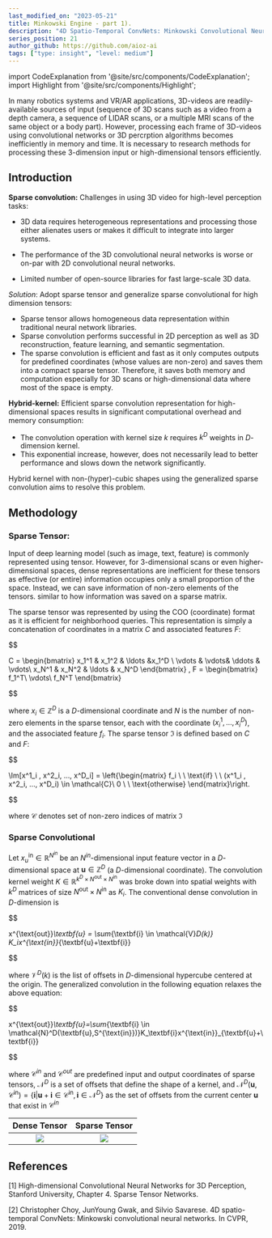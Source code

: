 ```yaml
---
last_modified_on: "2023-05-21"
title: Minkowski Engine - part 1).
description: "4D Spatio-Temporal ConvNets: Minkowski Convolutional Neural Networks."
series_position: 21
author_github: https://github.com/aioz-ai
tags: ["type: insight", "level: medium"]
---
```


import CodeExplanation from '@site/src/components/CodeExplanation';
import Highlight from '@site/src/components/Highlight';


In many robotics systems and VR/AR applications, 3D-videos are readily-available sources of input (sequence of 3D scans such as a video from a depth camera, a sequence of LIDAR scans, or a multiple MRI scans of the same object or a body part). However, processing each frame of 3D-videos using convolutional networks or 3D percrption algorithms becomes inefficiently in memory and time. It is necessary to research methods for processing these 3-dimension input or high-dimensional tensors efficiently.

## Introduction
**Sparse convolution:** Challenges in using 3D video for high-level perception tasks:
-  3D data requires heterogeneous representations and processing those either alienates users or makes it difficult to integrate into larger systems.

- The performance of the 3D convolutional neural networks is worse or on-par with 2D convolutional neural networks.

- Limited number of open-source libraries for fast large-scale 3D data.


*Solution*: Adopt sparse tensor and generalize sparse convolutional for high dimension tensors:
- Sparse tensor allows homogeneous data representation within traditional neural network libraries.
- Sparse convolution performs successful in 2D perception as well as 3D reconstruction, feature learning, and semantic segmentation.
- The sparse convolution is efficient and fast as it only computes outputs for predefined coordinates (whose values are non-zero) and saves them into a compact sparse tensor. Therefore, it saves both memory and computation especially for 3D scans or high-dimensional data where most of the space is empty.



**Hybrid-kernel:** Efficient sparse convolution representation for high-dimensional spaces results in significant computational overhead and memory consumption:

- The convolution operation with kernel size $k$ requires $k^D$ weights in $D$-dimension kernel.
- This exponential increase, however, does not necessarily lead to better performance and slows down the network significantly.

Hybrid kernel with non-(hyper)-cubic shapes using the generalized sparse convolution aims to resolve this problem.

## Methodology

### **Sparse Tensor**:
Input of deep learning model (such as image, text, feature) is commonly represented using tensor. However, for 3-dimensional scans or even higher-dimensional spaces, dense representations are inefficient for these tensors as effective (or entire) information occupies only a small proportion of the space. Instead, we can save information of non-zero elements of the tensors. similar to how information was saved on a sparse matrix.

The sparse tensor was represented by using the COO (coordinate) format as it is efficient for neighborhood queries. This representation is simply a concatenation of coordinates in a matrix $C$ and associated features  $F$:

$$

C = \begin{bmatrix}
x_1^1  & x_1^2 & \ldots &x_1^D \\
\vdots &  \vdots& \ddots & \vdots\\
x_N^1  & x_N^2  & \ldots & x_N^D
\end{bmatrix} , F = \begin{bmatrix}
f_1^T\\
\vdots\\
f_N^T
\end{bmatrix}

$$

where $x_i \in \mathbb{Z}^D$ is a $D$-dimensional coordinate and $N$ is the number of non-zero elements in the sparse tensor, each with the coordinate $(x_i^1,...,x_i^D)$, and the associated feature $f_i$. The sparse tensor $\Im$ is defined based on $C$ and $F$:

$$

\Im[x^1_i , x^2_i, ..., x^D_i] = \left\{\begin{matrix}
f_i \ \ \text{if} \ \ (x^1_i , x^2_i, ..., x^D_i) \in \mathcal{C}\\
 0 \ \ \text{otherwise}
\end{matrix}\right.

$$

where $\mathcal{C}$ denotes set of non-zero indices of matrix $\Im$

### **Sparse Convolutional**

Let $x_u^{\text{in}} \in \mathbb{R}^{N^{in}}$ be an $N^{in}$-dimensional input feature vector in a $D$-dimensional space at $\textbf{u} \in \mathbb{Z}^D$ (a $D$-dimensional coordinate). The convolution kernel weight $K\in \mathbb{R}^{k^D\times N^{\text{out}} \times N^{\text{in}}}$  was broke down  into spatial weights with $k^D$ matrices of size $N^{\text{out}}\times N^{\text{in}}$ as $K_i$. The conventional dense convolution in $D$-dimension is

$$

x^{\text{out}}_\textbf{u} = \sum_{\textbf{i} \in \mathcal{V}_D(k)} K_ix^{\text{in}}_{\textbf{u}+\textbf{i}}

$$

where $\mathcal{V}^D(k)$ is the list of offsets in $D$-dimensional hypercube centered at the origin. The generalized convolution in the following equation relaxes the above equation:

$$

x^{\text{out}}_\textbf{u}=\sum_{\textbf{i} \in \mathcal{N}^D(\textbf{u},S^{\text{in}})}K_\textbf{i}x^{\text{in}}_{\textbf{u}+\textbf{i}}

$$

where $\mathcal{C}^{in}$ and $\mathcal{C}^{out}$ are predefined input and output coordinates of sparse tensors,  $\mathcal{N}^D$ is a set of offsets that define the shape of a kernel, and $\mathcal{N}^D(\textbf{u}, \mathcal{C}^{\text{in}})=\left\{ \textbf{i} | \textbf{u}+\textbf{i} \in \mathcal{C}^{\text{in}}, \textbf{i} \in \mathcal{N}^D\right\}$ as the set of offsets from the current center $\textbf{u}$ that exist in $\mathcal{C}^{in}$

Dense Tensor            |  Sparse Tensor
:-------------------------:|:-------------------------:
![](https://drive.google.com/uc?export=view&id=1BEnl-q2ZkLXQAW8cN6tOlikKBm3CvVsI)  |  ![](https://drive.google.com/uc?export=view&id=1z1kAclTpMQ6ghqR2xYxOArQnRVIKGjdp)

## References

[1] High-dimensional Convolutional Neural Networks for 3D Perception, Stanford University, Chapter 4. Sparse Tensor Networks.

[2] Christopher Choy, JunYoung Gwak, and Silvio Savarese. 4D spatio-temporal ConvNets: Minkowski convolutional neural networks. In CVPR, 2019.
